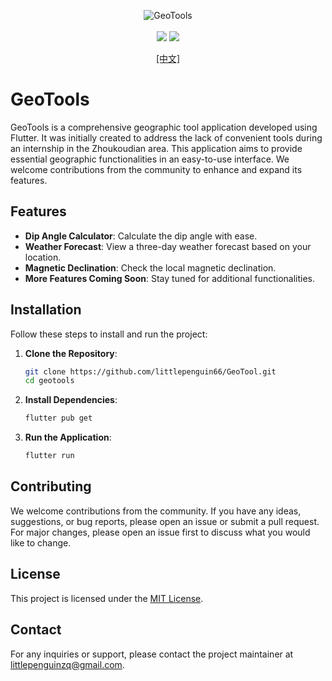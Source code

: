 <p align="center">
<img alt="GeoTools" src="https://th.bing.com/th/id/OIP.55IGwIn2JO7O4RazfVvGwAHaDg?rs=1&pid=ImgDetMain">
<br><br>
<a title="Releases" target="_blank" href="https://github.com/littlepenguin66/GeoTools/releases"><img src="https://img.shields.io/github/release/littlepenguin66/GeoTools.svg?style=flat-square&color=9CF"></a>
<a title="MIT License" target="_blank" href="https://opensource.org/licenses/MIT"><img src="http://img.shields.io/badge/license-MIT-orange.svg?style=flat-square"></a>
<br>
</p>

<p align="center">
<a href="README-zh.md">[中文]</a>
</p>

# GeoTools

GeoTools is a comprehensive geographic tool application developed using Flutter. It was initially created to address the lack of convenient tools during an internship in the Zhoukoudian area. This application aims to provide essential geographic functionalities in an easy-to-use interface. We welcome contributions from the community to enhance and expand its features.

## Features

- **Dip Angle Calculator**: Calculate the dip angle with ease.
- **Weather Forecast**: View a three-day weather forecast based on your location.
- **Magnetic Declination**: Check the local magnetic declination.
- **More Features Coming Soon**: Stay tuned for additional functionalities.

## Installation

Follow these steps to install and run the project:

1. **Clone the Repository**:
   ```sh
   git clone https://github.com/littlepenguin66/GeoTool.git
   cd geotools
   ```

2. **Install Dependencies**:

   ```sh
   flutter pub get
   ```

3. **Run the Application**:
   ```sh
   flutter run
   ```

## Contributing

We welcome contributions from the community. If you have any ideas, suggestions, or bug reports, please open an issue or submit a pull request. For major changes, please open an issue first to discuss what you would like to change.

## License

This project is licensed under the [MIT License](LICENSE).

## Contact

For any inquiries or support, please contact the project maintainer at [littlepenguinzq@gmail.com](mailto:littlepenguinzq@gmail.com).